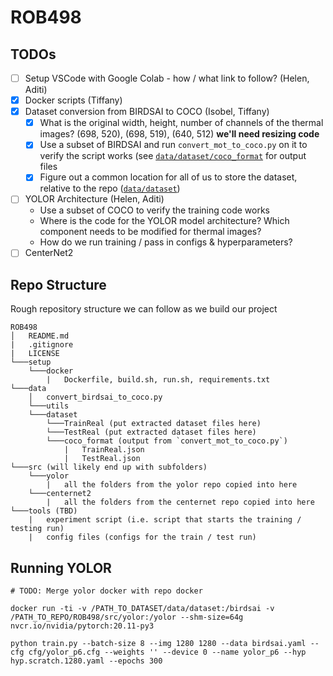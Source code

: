 # ROB498
## TODOs
* [ ] Setup VSCode with Google Colab - how / what link to follow? (Helen, Aditi)
* [x] Docker scripts (Tiffany)
* [x] Dataset conversion from BIRDSAI to COCO (Isobel, Tiffany)
  * [x] What is the original width, height, number of channels of the thermal images? (698, 520), (698, 519), (640, 512) **we'll need resizing code**
  * [x] Use a subset of BIRDSAI and run `convert_mot_to_coco.py` on it to verify the script works (see [`data/dataset/coco_format`](data/dataset/coco_format) for output files
  * [x] Figure out a common location for all of us to store the dataset, relative to the repo ([`data/dataset`](data/dataset))
* [ ] YOLOR Architecture (Helen, Aditi)
  * Use a subset of COCO to verify the training code works
  * Where is the code for the YOLOR model architecture? Which component needs to be modified for thermal images?
  * How do we run training / pass in configs & hyperparameters?
* [ ] CenterNet2
## Repo Structure 
Rough repository structure we can follow as we build our project
```
ROB498
│   README.md
|   .gitignore
|   LICENSE
└───setup
    └───docker
        |   Dockerfile, build.sh, run.sh, requirements.txt
└───data
    │   convert_birdsai_to_coco.py
    └───utils
    └───dataset
        └───TrainReal (put extracted dataset files here)
        └───TestReal (put extracted dataset files here)
        └───coco_format (output from `convert_mot_to_coco.py`)
            |   TrainReal.json
            |   TestReal.json
└───src (will likely end up with subfolders)
    └───yolor
        |   all the folders from the yolor repo copied into here
    └───centernet2
        |   all the folders from the centernet repo copied into here
└───tools (TBD)
    |   experiment script (i.e. script that starts the training / testing run)
    |   config files (configs for the train / test run)
```
## Running YOLOR
```
# TODO: Merge yolor docker with repo docker

docker run -ti -v /PATH_TO_DATASET/data/dataset:/birdsai -v /PATH_TO_REPO/ROB498/src/yolor:/yolor --shm-size=64g nvcr.io/nvidia/pytorch:20.11-py3

python train.py --batch-size 8 --img 1280 1280 --data birdsai.yaml --cfg cfg/yolor_p6.cfg --weights '' --device 0 --name yolor_p6 --hyp hyp.scratch.1280.yaml --epochs 300
```
